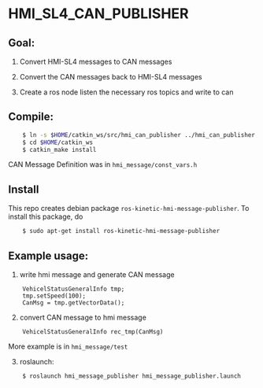 # HMI_SL4_CAN_PUBLISHER

## Goal:

1. Convert HMI-SL4 messages to CAN messages

2. Convert the CAN messages back to HMI-SL4 messages

3. Create a ros node listen the necessary ros topics and write to can

## Compile:

```bash
    $ ln -s $HOME/catkin_ws/src/hmi_can_publisher ../hmi_can_publisher
    $ cd $HOME/catkin_ws
    $ catkin_make install
```    

CAN Message Definition was in `hmi_message/const_vars.h`


## Install

This repo creates debian package `ros-kinetic-hmi-message-publisher`. To install this package, do
```bash
    $ sudo apt-get install ros-kinetic-hmi-message-publisher
```

## Example usage:
    
1. write hmi message and generate CAN message

``` 
    VehicelStatusGeneralInfo tmp;
    tmp.setSpeed(100);
    CanMsg = tmp.getVectorData();    
```
2. convert CAN message to hmi message
```
    VehicelStatusGeneralInfo rec_tmp(CanMsg)
```

More example is in  `hmi_message/test`

3. roslaunch: 
```
    $ roslaunch hmi_message_publisher hmi_message_publisher.launch
```
